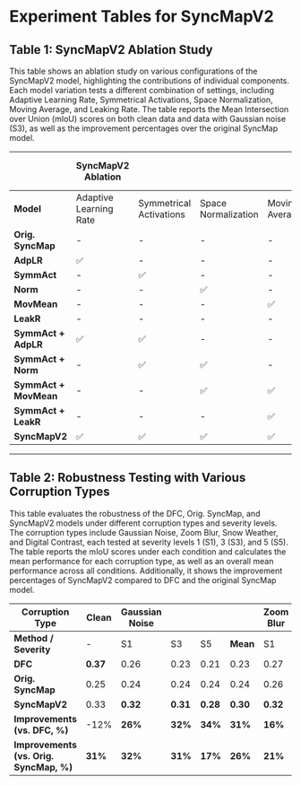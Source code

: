# Experiment Tables for SyncMapV2

## Table 1: SyncMapV2 Ablation Study

This table shows an ablation study on various configurations of the SyncMapV2 model, highlighting the contributions of individual components. Each model variation tests a different combination of settings, including Adaptive Learning Rate, Symmetrical Activations, Space Normalization, Moving Average, and Leaking Rate. The table reports the Mean Intersection over Union (mIoU) scores on both clean data and data with Gaussian noise (S3), as well as the improvement percentages over the original SyncMap model.

|                       | **SyncMapV2 Ablation**                 |      |         |                  |      | **mIoU**        |                 | **Improvements from SyncMap**    |                   |
|-----------------------|----------------------------------------|------|---------|------------------|------|-----------------|-----------------|-----------------------------------|-------------------|
| **Model**             | Adaptive Learning Rate                | Symmetrical Activations | Space Normalization | Moving Average | Leaking Rate | Clean           | Gaussian S3      | Clean                           | Gaussian S3       |
| **Orig. SyncMap**     | -                                     | -    | -       | -                | -    | 0.251           | 0.236           | 0%                               | 0%                |
| **AdpLR**             | ✅                                    | -    | -       | -                | -    | 0.290           | 0.255           | 15.5%                            | 8.1%              |
| **SymmAct**           | -                                     | ✅    | -       | -                | -    | 0.162           | 0.143           | -35.5%                           | -39.5%            |
| **Norm**              | -                                     | -    | ✅      | -                | -    | 0.282           | 0.258           | 12.4%                            | 9.3%              |
| **MovMean**           | -                                     | -    | -       | ✅               | -    | 0.301           | 0.282           | 19.9%                            | 19.5%             |
| **LeakR**             | -                                     | -    | -       | -                | ✅    | 0.282           | 0.255           | 12.4%                            | 8.1%              |
| **SymmAct + AdpLR**   | ✅                                    | ✅    | -       | -                | -    | 0.17            | 0.20            | -33.6%                           | -17.0%            |
| **SymmAct + Norm**    | -                                     | ✅    | ✅      | -                | -    | 0.30            | 0.27            | 18.9%                            | 12.9%             |
| **SymmAct + MovMean** | -                                     | -    | ✅      | ✅               | -    | 0.14            | 0.15            | -40.2%                           | -36.8%            |
| **SymmAct + LeakR**   | -                                     | -    | -       | ✅               | ✅    | 0.28            | 0.27            | 10.5%                            | 14.5%             |
| **SyncMapV2**         | ✅                                    | ✅    | ✅      | ✅               | ✅    | **0.33**        | **0.31**        | **31.5%**                        | **31.4%**         |

---

## Table 2: Robustness Testing with Various Corruption Types

This table evaluates the robustness of the DFC, Orig. SyncMap, and SyncMapV2 models under different corruption types and severity levels. The corruption types include Gaussian Noise, Zoom Blur, Snow Weather, and Digital Contrast, each tested at severity levels 1 (S1), 3 (S3), and 5 (S5). The table reports the mIoU scores under each condition and calculates the mean performance for each corruption type, as well as an overall mean performance across all conditions. Additionally, it shows the improvement percentages of SyncMapV2 compared to DFC and the original SyncMap model.

| **Corruption Type**         | **Clean** | **Gaussian Noise**      |               |           |      | **Zoom Blur**            |           |         |      | **Snow Weather**           |           |         |      | **Digital Contrast**      |         |      |  |           **Overall**|
|-----------------------------|-----------|--------------------------|---------------|-----------|------|---------------------------|-----------|---------|------|----------------------------|-----------|---------|------|---------------------------|---------|------|-------------|------|
| **Method / Severity**       | -         | S1                       | S3            | S5        | **Mean** | S1                       | S3        | S5      | **Mean** | S1                     | S3        | S5      | **Mean** | S1                     | S3      | S5  | **Mean** |   **Mean**   |
| **DFC**                     | **0.37**  | 0.26                     | 0.23          | 0.21      | 0.23 | 0.27                     | 0.26      | 0.26    | 0.26 | 0.26                     | 0.25      | 0.23    | 0.25 | 0.27                     | 0.27    | 0.25 | 0.26 | 0.26 |
| **Orig. SyncMap**           | 0.25      | 0.24                     | 0.24          | 0.24      | 0.24 | 0.26                     | 0.26      | 0.25    | 0.25 | 0.23                     | 0.23      | 0.24    | 0.25 | 0.26                     | 0.25    | 0.25 | 0.25 | 0.25 |
| **SyncMapV2**               | 0.33      | **0.32**                 | **0.31**      | **0.28**  | **0.30** | **0.32**                 | **0.30**  | **0.30**| **0.31** | **0.32**               | **0.30**  | **0.29**| **0.30** | **0.33**               | **0.33** | **0.32** | **0.33** | **0.31** |
| **Improvements (vs. DFC, %)** | -12%     | **26%**                  | **32%**       | **34%**   | **31%** | **16%**                 | **16%**   | **16%** | **16%** | **20%**                 | **21%**   | **26%** | **23%** | **20%**                | **22%**  | **30%** | **24%** |  **21%** |
| **Improvements (vs. Orig. SyncMap, %)** | **31%**   | **32%**           | **31%**       | **17%**   | **26%** | **21%**                 | **17%**   | **18%** | **20%** | **30%**                 | **31%**   | **25%** | **27%** | **30%**               | **29%**  | **29%** | **31%** |  **26%** |





<!--
**SyncMapV2/SyncMapV2** is a ✨ _special_ ✨ repository because its `README.md` (this file) appears on your GitHub profile.

Here are some ideas to get you started:

- 🔭 I’m currently working on ...
- 🌱 I’m currently learning ...
- 👯 I’m looking to collaborate on ...
- 🤔 I’m looking for help with ...
- 💬 Ask me about ...
- 📫 How to reach me: ...
- 😄 Pronouns: ...
- ⚡ Fun fact: ...
-->
